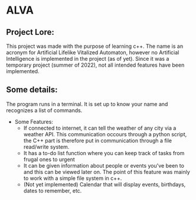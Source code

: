 # ALVA

## Project Lore:
This project was made with the purpose of learning c++. The name is an acronym for Artificial Lifelike Vitalized Automaton, however no Artificial Intelligence is implemented in the project (as of yet). Since it was a temporary project (summer of 2022), not all intended features have been implemented.

## Some details:
The program runs in a terminal. It is set up to know your name and recognizes a list of commands.
- Some Features:
  - If connected to internet, it can tell the weather of any city via a weather API. This communication occours through a python script, the C++ part is therefore put in communication through a file read/write system.
  - It has a to-do list function where you can keep track of tasks from frugal ones to urgent
  - It can be given information about people or events you've been to and this can be viewed later on. The point of this feature was mainly to work with a simple file system in c++.
  - (Not yet implemented) Calendar that will display events, birthdays, dates to remember, etc.
